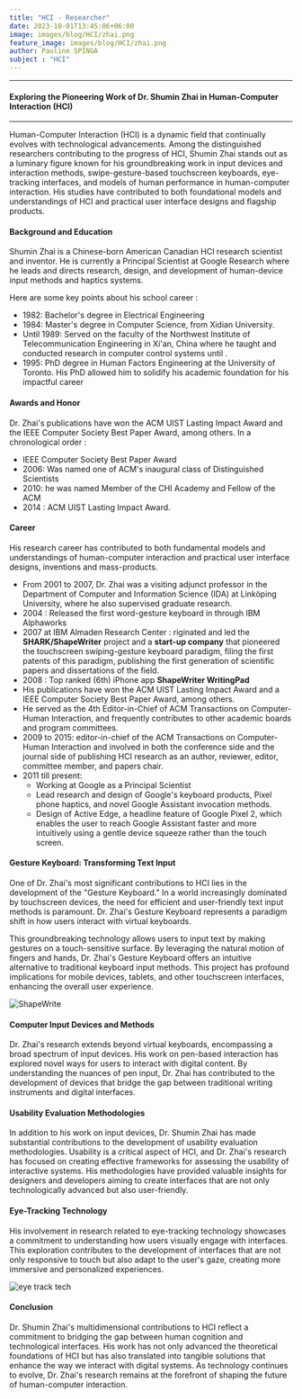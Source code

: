 ```yaml
---
title: "HCI - Researcher"
date: 2023-10-01T13:45:06+06:00
image: images/blog/HCI/zhai.png
feature_image: images/blog/HCI/zhai.png
author: Pauline SPINGA
subject : "HCI"
---
```

____________________________________________________________
#### Exploring the Pioneering Work of Dr. Shumin Zhai in Human-Computer Interaction (HCI)
____________________________________________________________

Human-Computer Interaction (HCI) is a dynamic field that continually evolves with technological advancements. Among the distinguished researchers contributing to the progress of HCI, Shumin Zhai stands out as a luminary figure known for his groundbreaking work in input devices and interaction methods, swipe-gesture-based touchscreen keyboards, eye-tracking interfaces, and models of human performance in human-computer interaction. His studies have contributed to both foundational models and understandings of HCI and practical user interface designs and flagship products. 


#### Background and Education

Shumin Zhai is a Chinese-born American Canadian HCI research scientist and inventor.  He is currently a Principal Scientist at Google Research where he leads and directs research, design, and development of human-device input methods and haptics systems.

Here are some key points about his school career : 
* 1982: Bachelor's degree in Electrical Engineering
* 1984: Master's degree in Computer Science, from Xidian University.
* Until 1989: Served on the faculty of the Northwest Institute of Telecommunication Engineering in Xi'an, China where he taught and conducted research in computer control systems until . 
* 1995: PhD degree in Human Factors Engineering at the University of Toronto. His PhD allowed him to solidify his academic foundation for his impactful career

#### Awards and Honor

Dr. Zhai's publications have won the ACM UIST Lasting Impact Award and the IEEE Computer Society Best Paper Award, among others. In a chronological order : 

* IEEE Computer Society Best Paper Award
* 2006: Was named one of ACM's inaugural class of Distinguished Scientists
* 2010: he was named Member of the CHI Academy and Fellow of the ACM
* 2014 : ACM UIST Lasting Impact Award. 

#### Career 

His research career has contributed to both fundamental models and understandings of human-computer interaction and practical user interface designs, inventions and mass-products. 

* From 2001 to 2007, Dr. Zhai was a visiting adjunct professor in the Department of Computer and Information Science (IDA) at Linköping University, where he also supervised graduate research.
* 2004 : Released the first word-gesture keyboard in through IBM Alphaworks
* 2007 at IBM Almaden Research Center : riginated and led the **SHARK/ShapeWriter** project and a **start-up company** that pioneered the touchscreen swiping-gesture keyboard paradigm, filing the first patents of this paradigm, publishing the first generation of scientific papers and dissertations of the field.
* 2008 : Top ranked (6th) iPhone app **ShapeWriter WritingPad** 
* His publications have won the ACM UIST Lasting Impact Award and a IEEE Computer Society Best Paper Award, among others. 
* He served as the 4th Editor-in-Chief of ACM Transactions on Computer-Human Interaction, and frequently contributes to other academic boards and program committees. 
* 2009 to 2015:  editor-in-chief of the ACM Transactions on Computer-Human Interaction and involved in both the conference side and the journal side of publishing HCI research as an author, reviewer, editor, committee member, and papers chair.
* 2011 till present: 
    * Working at Google as a Principal Scientist
    * Lead research and design of Google's keyboard products, Pixel phone haptics, and novel Google Assistant invocation methods.
    * Design of Active Edge, a headline feature of Google Pixel 2, which enables the user to reach Google Assistant faster and more intuitively using a gentle device squeeze rather than the touch screen.

#### Gesture Keyboard: Transforming Text Input
One of Dr. Zhai's most significant contributions to HCI lies in the development of the "Gesture Keyboard." In a world increasingly dominated by touchscreen devices, the need for efficient and user-friendly text input methods is paramount. Dr. Zhai's Gesture Keyboard represents a paradigm shift in how users interact with virtual keyboards.

This groundbreaking technology allows users to input text by making gestures on a touch-sensitive surface. By leveraging the natural motion of fingers and hands, Dr. Zhai's Gesture Keyboard offers an intuitive alternative to traditional keyboard input methods. This project has profound implications for mobile devices, tablets, and other touchscreen interfaces, enhancing the overall user experience.

![ShapeWrite](https://i.imgur.com/PMI3HQy.png)


#### Computer Input Devices and Methods
Dr. Zhai's research extends beyond virtual keyboards, encompassing a broad spectrum of input devices. His work on pen-based interaction has explored novel ways for users to interact with digital content. By understanding the nuances of pen input, Dr. Zhai has contributed to the development of devices that bridge the gap between traditional writing instruments and digital interfaces.

#### Usability Evaluation Methodologies
In addition to his work on input devices, Dr. Shumin Zhai has made substantial contributions to the development of usability evaluation methodologies. Usability is a critical aspect of HCI, and Dr. Zhai's research has focused on creating effective frameworks for assessing the usability of interactive systems. His methodologies have provided valuable insights for designers and developers aiming to create interfaces that are not only technologically advanced but also user-friendly.

#### Eye-Tracking Technology
His involvement in research related to eye-tracking technology showcases a commitment to understanding how users visually engage with interfaces. This exploration contributes to the development of interfaces that are not only responsive to touch but also adapt to the user's gaze, creating more immersive and personalized experiences.

![eye track tech](https://i.imgur.com/W3CGuFqh.png)


#### Conclusion
Dr. Shumin Zhai's multidimensional contributions to HCI reflect a commitment to bridging the gap between human cognition and technological interfaces. His work has not only advanced the theoretical foundations of HCI but has also translated into tangible solutions that enhance the way we interact with digital systems. As technology continues to evolve, Dr. Zhai's research remains at the forefront of shaping the future of human-computer interaction.

